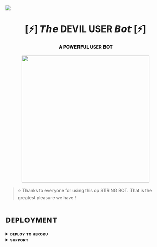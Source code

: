 <img src="https://user-images.githubusercontent.com/73097560/115834477-dbab4500-a447-11eb-908a-139a6edaec5c.gif">
<h1 align="center"><b>[⚡] 𝙏𝙝𝙚 DEVIL USER 𝘽𝙤𝙩 [⚡]</b></h1>

<h4 align="center"> 𝐀 𝐏𝐎𝐖𝐄𝐑𝐅𝐔𝐋 USER 𝐁𝐎𝐓</h4>

<p align="center"><a href="https://t.me/Devil6694"><img src="https://telegra.ph/file/8bfded5f818dc3c95670e.jpg" width="400"></a></p>


> ⭐️ Thanks to everyone for using this op STRING BOT. That is the greatest pleasure we have !


# ᴅᴇᴘʟᴏʏᴍᴇɴᴛ


<details>
<summary><b>ᴅᴇᴘʟᴏʏ ᴛᴏ ʜᴇʀᴏᴋᴜ</b></summary>
<br>

[![Deploy](https://www.herokucdn.com/deploy/button.svg)](https://dashboard.heroku.com/new?template=https://github.com/Samyak1222/Stringer)

</details>


<details>
<summary><b>sᴜᴘᴘᴏʀᴛ</b></summary>
<br>

<a href="https://t.me/Devil6694"><img src="https://telegra.ph/file/8bfded5f818dc3c95670e.jpg"></a>

</details>
